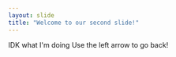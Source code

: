 ```yaml
---
layout: slide
title: "Welcome to our second slide!"
---
```

IDK what I'm doing
Use the left arrow to go back!
